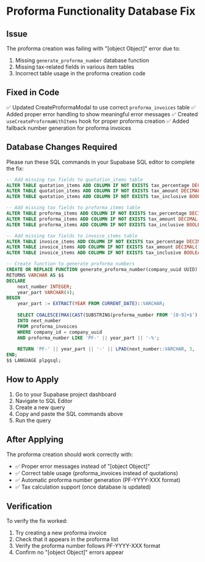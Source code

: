 # Proforma Functionality Database Fix

## Issue
The proforma creation was failing with "[object Object]" error due to:
1. Missing `generate_proforma_number` database function
2. Missing tax-related fields in various item tables
3. Incorrect table usage in the proforma creation code

## Fixed in Code
✅ Updated CreateProformaModal to use correct `proforma_invoices` table
✅ Added proper error handling to show meaningful error messages
✅ Created `useCreateProformaWithItems` hook for proper proforma creation
✅ Added fallback number generation for proforma invoices

## Database Changes Required

Please run these SQL commands in your Supabase SQL editor to complete the fix:

```sql
-- Add missing tax fields to quotation_items table
ALTER TABLE quotation_items ADD COLUMN IF NOT EXISTS tax_percentage DECIMAL(5,2) DEFAULT 0;
ALTER TABLE quotation_items ADD COLUMN IF NOT EXISTS tax_amount DECIMAL(15,2) DEFAULT 0;
ALTER TABLE quotation_items ADD COLUMN IF NOT EXISTS tax_inclusive BOOLEAN DEFAULT false;

-- Add missing tax fields to proforma_items table  
ALTER TABLE proforma_items ADD COLUMN IF NOT EXISTS tax_percentage DECIMAL(5,2) DEFAULT 0;
ALTER TABLE proforma_items ADD COLUMN IF NOT EXISTS tax_amount DECIMAL(15,2) DEFAULT 0;
ALTER TABLE proforma_items ADD COLUMN IF NOT EXISTS tax_inclusive BOOLEAN DEFAULT false;

-- Add missing tax fields to invoice_items table
ALTER TABLE invoice_items ADD COLUMN IF NOT EXISTS tax_percentage DECIMAL(5,2) DEFAULT 0;
ALTER TABLE invoice_items ADD COLUMN IF NOT EXISTS tax_amount DECIMAL(15,2) DEFAULT 0;
ALTER TABLE invoice_items ADD COLUMN IF NOT EXISTS tax_inclusive BOOLEAN DEFAULT false;

-- Create function to generate proforma numbers
CREATE OR REPLACE FUNCTION generate_proforma_number(company_uuid UUID)
RETURNS VARCHAR AS $$
DECLARE
    next_number INTEGER;
    year_part VARCHAR(4);
BEGIN
    year_part := EXTRACT(YEAR FROM CURRENT_DATE)::VARCHAR;
    
    SELECT COALESCE(MAX(CAST(SUBSTRING(proforma_number FROM '[0-9]+$') AS INTEGER)), 0) + 1
    INTO next_number
    FROM proforma_invoices 
    WHERE company_id = company_uuid 
    AND proforma_number LIKE 'PF-' || year_part || '-%';
    
    RETURN 'PF-' || year_part || '-' || LPAD(next_number::VARCHAR, 3, '0');
END;
$$ LANGUAGE plpgsql;
```

## How to Apply

1. Go to your Supabase project dashboard
2. Navigate to SQL Editor
3. Create a new query
4. Copy and paste the SQL commands above
5. Run the query

## After Applying

The proforma creation should work correctly with:
- ✅ Proper error messages instead of "[object Object]"
- ✅ Correct table usage (proforma_invoices instead of quotations)
- ✅ Automatic proforma number generation (PF-YYYY-XXX format)
- ✅ Tax calculation support (once database is updated)

## Verification

To verify the fix worked:
1. Try creating a new proforma invoice
2. Check that it appears in the proforma list
3. Verify the proforma number follows PF-YYYY-XXX format
4. Confirm no "[object Object]" errors appear
